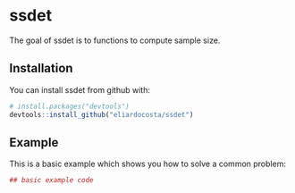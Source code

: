 # ssdet

The goal of ssdet is to functions to compute sample size.

## Installation

You can install ssdet from github with:


``` r
# install.packages("devtools")
devtools::install_github("eliardocosta/ssdet")
```

## Example

This is a basic example which shows you how to solve a common problem:

``` r
## basic example code
```
